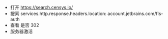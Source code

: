 - 打开 https://search.censys.io/
- 搜索  services.http.response.headers.location: account.jetbrains.com/fls-auth
- 查看 是否 302
- 服务器激活